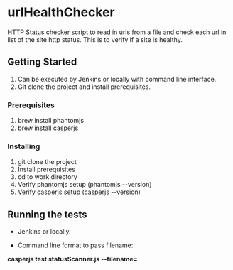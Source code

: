 # urlHealthChecker

HTTP Status checker script to read in urls from a file and check each url in list of the site http status. This is to verify if a site is healthy.

## Getting Started

1. Can be executed by Jenkins or locally with command line interface.
2. Git clone the project and install prerequisites.

### Prerequisites

1. brew install phantomjs
2. brew install casperjs

### Installing

1. git clone the project
2. Install prerequisites
3. cd to work directory
4. Verify phantomjs setup (phantomjs --version)
5. Verify casperjs setup (casperjs --version)

## Running the tests

- Jenkins or locally.

- Command line format to pass filename:

**casperjs test statusScanner.js --filename=<path to file>**
